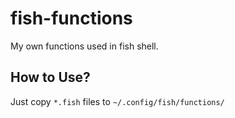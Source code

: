 # fish-functions

My own functions used in fish shell.

## How to Use?

Just copy `*.fish` files to `~/.config/fish/functions/`
